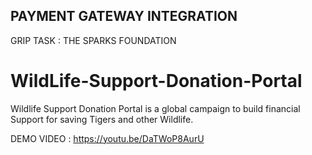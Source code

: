 ## PAYMENT GATEWAY INTEGRATION 
GRIP TASK : THE SPARKS FOUNDATION

# WildLife-Support-Donation-Portal

Wildlife Support Donation Portal is a global campaign to build financial Support for saving Tigers and other Wildlife.

DEMO VIDEO :   https://youtu.be/DaTWoP8AurU
